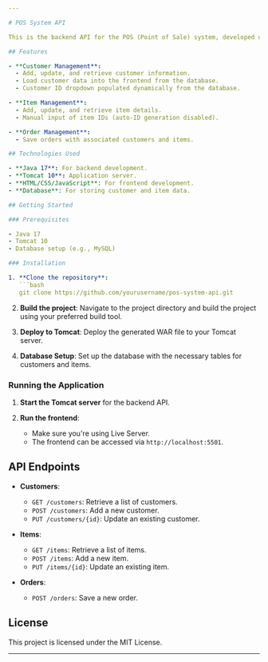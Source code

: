 ```yaml
---

# POS System API

This is the backend API for the POS (Point of Sale) system, developed using Java 17 and Tomcat 10. The API interacts with the customer and item databases to manage the essential operations of the POS system.

## Features

- **Customer Management**: 
  - Add, update, and retrieve customer information.
  - Load customer data into the frontend from the database.
  - Customer ID dropdown populated dynamically from the database.

- **Item Management**: 
  - Add, update, and retrieve item details.
  - Manual input of item IDs (auto-ID generation disabled).

- **Order Management**:
  - Save orders with associated customers and items.

## Technologies Used

- **Java 17**: For backend development.
- **Tomcat 10**: Application server.
- **HTML/CSS/JavaScript**: For frontend development.
- **Database**: For storing customer and item data.

## Getting Started

### Prerequisites

- Java 17
- Tomcat 10
- Database setup (e.g., MySQL)

### Installation

1. **Clone the repository**:
   ```bash
   git clone https://github.com/yourusername/pos-system-api.git
   ```

2. **Build the project**:
   Navigate to the project directory and build the project using your preferred build tool.

3. **Deploy to Tomcat**:
   Deploy the generated WAR file to your Tomcat server.

4. **Database Setup**:
   Set up the database with the necessary tables for customers and items.

### Running the Application

1. **Start the Tomcat server** for the backend API.

2. **Run the frontend**:
   - Make sure you're using Live Server.
   - The frontend can be accessed via `http://localhost:5501`.

## API Endpoints

- **Customers**:
  - `GET /customers`: Retrieve a list of customers.
  - `POST /customers`: Add a new customer.
  - `PUT /customers/{id}`: Update an existing customer.

- **Items**:
  - `GET /items`: Retrieve a list of items.
  - `POST /items`: Add a new item.
  - `PUT /items/{id}`: Update an existing item.

- **Orders**:
  - `POST /orders`: Save a new order.

## License

This project is licensed under the MIT License.

---
```

